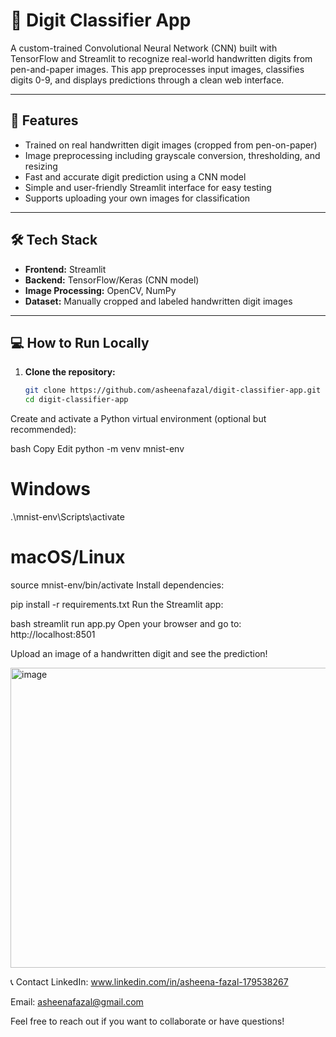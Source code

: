 # 🧠 Digit Classifier App

A custom-trained Convolutional Neural Network (CNN) built with TensorFlow and Streamlit to recognize real-world handwritten digits from pen-and-paper images. This app preprocesses input images, classifies digits 0-9, and displays predictions through a clean web interface.

---

## 🚀 Features

- Trained on real handwritten digit images (cropped from pen-on-paper)
- Image preprocessing including grayscale conversion, thresholding, and resizing
- Fast and accurate digit prediction using a CNN model
- Simple and user-friendly Streamlit interface for easy testing
- Supports uploading your own images for classification

---

## 🛠️ Tech Stack

- **Frontend:** Streamlit  
- **Backend:** TensorFlow/Keras (CNN model)  
- **Image Processing:** OpenCV, NumPy  
- **Dataset:** Manually cropped and labeled handwritten digit images

---

## 💻 How to Run Locally

1. **Clone the repository:**

   ```bash
   git clone https://github.com/asheenafazal/digit-classifier-app.git
   cd digit-classifier-app
Create and activate a Python virtual environment (optional but recommended):

bash
Copy
Edit
python -m venv mnist-env
# Windows
.\mnist-env\Scripts\activate
# macOS/Linux
source mnist-env/bin/activate
Install dependencies:


pip install -r requirements.txt
Run the Streamlit app:

bash
streamlit run app.py
Open your browser and go to:
http://localhost:8501

Upload an image of a handwritten digit and see the prediction!

<img width="1076" height="480" alt="image" src="https://github.com/user-attachments/assets/81f40f90-1695-41d6-a3de-24018ab56f71" />


📞 Contact
LinkedIn: www.linkedin.com/in/asheena-fazal-179538267

Email: asheenafazal@gmail.com

Feel free to reach out if you want to collaborate or have questions!
